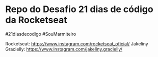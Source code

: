 # Repo do Desafio 21 dias de código da Rocketseat

#21diasdecodigo
#SouMarmiteiro

Rocketseat: https://www.instagram.com/rocketseat_oficial/
Jakeliny Gracielly: https://www.instagram.com/jakeliny.gracielly/